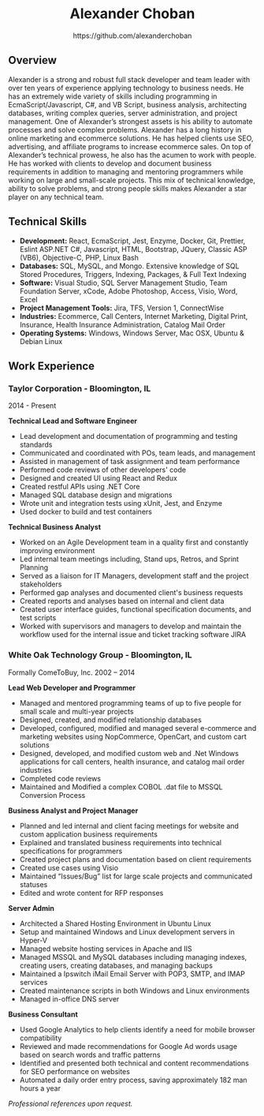 <div align="center">
<h1>Alexander Choban</h1>
<p>https://github.com/alexanderchoban</p>
</div>

## Overview
Alexander is a strong and robust full stack developer and team leader with over ten years of experience applying technology to business needs. He has an extremely wide variety of skills including programming in EcmaScript/Javascript, C#, and VB Script, business analysis, architecting databases, writing complex queries, server administration, and project management. One of Alexander’s strongest assets is his ability to automate processes and solve complex problems. Alexander has a long history in online marketing and ecommerce solutions. He has helped clients use SEO, advertising, and affiliate programs to increase ecommerce sales. On top of Alexander’s technical prowess, he also has the acumen to work with people. He has worked with clients to develop and document business requirements in addition to managing and mentoring programmers while working on large and small-scale projects. This mix of technical knowledge, ability to solve problems, and strong people skills makes Alexander a star player on any technical team.

## Technical Skills
* **Development:** React, EcmaScript, Jest, Enzyme, Docker, Git, Prettier, Eslint ASP.NET C#, Javascript, HTML, Bootstrap, JQuery, Classic ASP (VB6), Objective-C, PHP, Linux Bash
* **Databases:** SQL, MySQL, and Mongo. Extensive knowledge of SQL Stored Procedures, Triggers, Indexing, Packages, &amp; Full Text Indexing
* **Software:** Visual Studio, SQL Server Management Studio, Team Foundation Server, xCode, Adobe Photoshop, Access, Visio, Word, Excel
* **Project Management Tools:** Jira, TFS, Version 1, ConnectWise
* **Industries:** Ecommerce, Call Centers, Internet Marketing, Digital Print, Insurance, Health Insurance Administration, Catalog Mail Order
* **Operating Systems:** Windows, Windows Server, Mac OSX, Ubuntu &amp; Debian Linux

## Work Experience

### Taylor Corporation - Bloomington, IL
2014 - Present
<br />

**Technical Lead and Software Engineer**
* Lead development and documentation of programming and testing standards
* Communicated and coordinated with POs, team leads, and management
* Assisted in management of task assignment and team performance
* Performed code reviews of other developers' code
* Designed and created UI using React and Redux
* Created restful APIs using .NET Core
* Managed SQL database design and migrations
* Wrote unit and integration tests using xUnit, Jest, and Enzyme
* Used docker to build and test containers

**Technical Business Analyst**
* Worked on an Agile Development team in a quality first and constantly improving environment
* Led internal team meetings including, Stand ups, Retros, and Sprint Planning
* Served as a liaison for IT Managers, development staff and the project stakeholders
* Performed gap analyses and documented client's business requests 
* Created reports and analyses based on internal and client data
* Created user interface guides, functional specification documents, and test scripts
* Worked with supervisors and managers to develop and maintain the workflow used for the internal issue and ticket tracking software JIRA

### White Oak Technology Group - Bloomington, IL
Formally ComeToBuy, Inc.
2002 – 2014
<br />

**Lead Web Developer and Programmer**
* Managed and mentored programming teams of up to five people for small scale and multi-year projects
* Designed, created, and modified relationship databases
* Developed, configured, modified and managed several e-commerce and marketing websites using NopCommerce, OpenCart, and custom cart solutions
* Designed, developed, and modified custom web and .Net Windows applications for call centers, health insurance, and catalog mail order industries
* Completed code reviews
* Maintained and Modified a complex COBOL .dat file to MSSQL Conversion Process

**Business Analyst and Project Manager**
* Planned and led internal and client facing meetings for website and custom application business requirements
* Explained and translated business requirements into technical specifications for programmers
* Created project plans and documentation based on client requirements
* Created use cases using Visio
* Maintained “Issues/Bug” list for large scale projects and communicated statuses
* Edited and wrote content for RFP responses

**Server Admin**
* Architected a Shared Hosting Environment in Ubuntu Linux
* Setup and maintained Windows and Linux development servers in Hyper-V
* Managed website hosting services in Apache and IIS
* Managed MSSQL and MySQL databases including managing indexes, creating users, creating databases, and managing backups
* Maintained a Ipswitch iMail Email Server with POP3, SMTP, and IMAP services
* Created maintenance scripts in both Windows and Linux environments
* Managed in-office DNS server

**Business Consultant**
* Used Google Analytics to help clients identify a need for mobile browser compatibility
* Reviewed and made recommendations for Google Ad words usage based on search words and traffic patterns
* Identified and presented both technical and content recommendations for SEO performance on websites
* Automated a daily order entry process, saving approximately 182 man hours a year

_Professional references upon request._